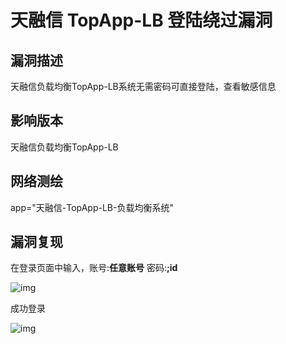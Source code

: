 # 天融信 TopApp-LB 登陆绕过漏洞

## 漏洞描述

天融信负载均衡TopApp-LB系统无需密码可直接登陆，查看敏感信息

## 影响版本

<a-checkbox checked>天融信负载均衡TopApp-LB</a-checkbox></br>

## 网络测绘

<a-checkbox checked>app="天融信-TopApp-LB-负载均衡系统"</a-checkbox></br>

## 漏洞复现

在登录页面中输入，账号:**任意账号**  密码:**;id**



![img](../../../.vuepress/public/img/trx-1.png)



成功登录

![img](../../../.vuepress/public/img/trx-2.png)